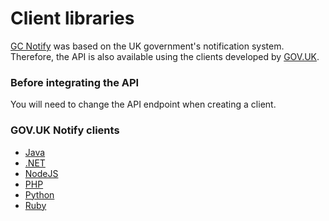 # Client libraries

[GC Notify](https://notification.canada.ca/) was based on the UK government's notification system. Therefore, the API is also available using the clients developed by [GOV.UK](https://www.notifications.service.gov.uk/).


### Before integrating the API

You will need to change the API endpoint when creating a client.

<Content :page-key="$site.pages.find(p => p.relativePath === 'en/_api_endpoints.md').key"/>

### GOV.UK Notify clients

* [Java](https://docs.notifications.service.gov.uk/java.html)
* [.NET](https://docs.notifications.service.gov.uk/net.html)
* [NodeJS](https://docs.notifications.service.gov.uk/node.html)
* [PHP](https://docs.notifications.service.gov.uk/php.html)
* [Python](https://docs.notifications.service.gov.uk/python.html)
* [Ruby](https://docs.notifications.service.gov.uk/ruby.html)

